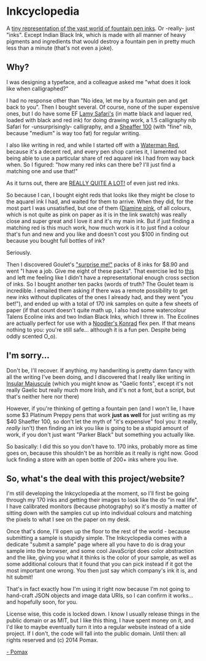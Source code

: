 Inkcyclopedia
=============

A [tiny representation of the vast world of fountain pen inks](http://flickr.nihongoresources.com:1234/). Or -really- just "inks". Except Indian Black Ink, which is made with all manner of heavy pigments and ingredients that would destroy a fountain pen in pretty much less than a minute (that's not even a joke).

Why?
----

I was designing a typeface, and a colleague asked me "what does it look like when calligraphed?"

I had no response other than "No idea, let me by a fountain pen and get back to you". Then I bought several. Of course, none of the super expensive ones, but I do have some EF [Lamy Safari's](http://www.gouletpens.com/Lamy_Safari_Fountain_Pens_s/934.htm) (in matte black and laquer red, loaded with black and red ink) for doing drawing work, a 1.5 calligraphy nib Safari for -unsurprisingly- calligraphy, and a [Sheaffer 100](http://www.gouletpens.com/SearchResults.asp?Search=sheaffer+100) (with "fine" nib, because "medium" is way too fat) for regular writing.

I also like writing in red, and while I started off with a [Waterman Red](http://www.gouletpens.com/Waterman_Audacious_Red_p/wm-s0110730.htm), because it's a decent red, and every pen shop carries it, I lamented not being able to use a particular share of red aquarel ink I had from way back when. So I figured: "how many red inks can there be? I'll just find a matching one and use that!"

As it turns out, there are [REALLY QUITE A LOT!](http://www.gouletpens.com/Shop_All_Bottled_Ink_s/1106.htm?searching=Y&sort=7&cat=1106&show=30&page=1&f-Red=1174) of even just red inks.

So because I can, I bought eight reds that looks like they might be close to the aquarel ink I had, and waited for them to arrive. When they did, for the most part I was unsatisfied, but one of them ([Diamine pink](http://www.gouletpens.com/Diamine_80ml_Flamingo_Pink_Ink_p/d7026.htm), of all colours, which is not quite as pink on paper as it is in the link swatch) was really close and super great and I love it and it's my main ink. But if just finding a matching red is this much work, how much work is it to just find a colour that's fun and new and you like and doesn't cost you $100 in finding out because you bought full bottles of ink?

Seriously.

Then I discovered Goulet's ["surprise me!"](http://www.gouletpens.com/Random_Ink_Sample_Package_Set_p/package-inksamples.htm) packs of 8 inks for $8.90 and went "I have a job. Give me eight of these packs". That exercise led to [this](http://imgur.com/gallery/5TGYc) and left me feeling like I didn't have a representational enough cross section of inks. So I bought another ten packs (words of truth? The Goulet team is incredible. I emailed them asking if there was a remote possibility to get new inks without duplicates of the ones I already had, and they went "you bet!"), and ended up with a total of 170 ink samples on quite a few sheets of paper (if that count doesn't quite math up, I also had some watercolour Talens Ecoline inks and two Indian Black Inks, which I threw in. The Ecolines are actually perfect for use with a [Noodler's Konrad](http://www.gouletpens.com/Noodlers_Konrad_Acrylic_Flex_Nib_Pens_s/1428.htm) flex pen. If that means nothing to you: you're still safe... although it is a fun pen. Despite being oddly scented O_o).

I'm sorry...
------------

Don't be, I'll recover. If anything, my handwriting is pretty damn fancy with all the writing I've been doing, and I discovered that I really like writing in [Insular Majuscule](https://en.wikipedia.org/wiki/Insular_majuscule) (which you might know as "Gaelic fonts", except it's not really Gaelic but really much more Irish, and it's not a font, but a script, but that's neither here nor there)

However, if you're thinking of getting a fountain pen (and I won't lie, I have some $3 Platinum Preppy pens that work **just as well** for just writing as my $40 Shaeffer 100, so don't let the myth of "it's expensive" fool you: it really, *really* isn't) then finding an ink you like is going to be a stupid amount of work, if you don't just want "Parker Black" but something you actually like.

So basically: I did this so you don't have to. 170 inks, probably more as time goes on, because this shouldn't be as horrible as it really is right now. Good luck finding a store with an open bottle of 200+ inks where you live.

So, what's the deal with this project/website?
----------------------------------------------

I'm still developing the Inkcyclopedia at the moment, so I'll first be going through my 170 inks and getting their images to look like the do "in real life". I have calibrated monitors (because photography) so it's mostly a matter of sitting down with the samples cut up into individual colours and matching the pixels to what I see on the paper on my desk.

Once that's done, I'll open up the floor to the rest of the world - because submitting a sample is stupidly simple. The Inkcyclopedia comes with a dedicate "submit a sample" page where all you have to do is drag your sample into the browser, and some cool JavaScript does color abstraction and the like, giving you what it thinks is the color of your sample, as well as some additional colours that it found that you can pick instead if it got the most important one wrong. You then just say which company's ink it is, and hit submit!

That's in fact exactly how I'm using it right now because I'm not going to hand-craft JSON objects and image data URIs, so I can confirm it works... and hopefully soon, for you.

License wise, this code is locked down. I know I usually release things in the public domain or as MIT, but I like this thing, I have spent money on it, and I'd like to maybe eventually turn it into a regular website instead of a side project. If I don't, the code will fall into the public domain. Until then: all rights reserved and (c) 2014 Pomax.

[- Pomax](http://twitter.com/TheRealPomax)
